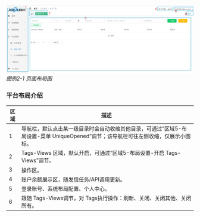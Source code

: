
![image2-1](../../images/JMC/img2-1.png)
*图例2-1 页面布局图*

### 平台布局介绍

| 区域 | 描述 |
|------|------|
| 1    | 导航栏，默认点击某一级目录时会自动收缩其他目录，可通过“区域5-布局设置-菜单 UniqueOpened”调节；该导航栏可往左侧收缩，仅展示小图标。 |
| 2    | Tags-Views 区域，默认开启，可通过“区域5-布局设置-开启 Tags-Views”调节。 |
| 3    | 操作区。 |
| 4    | 账户余额展示区，随发信任务/API调用更新。 |
| 5    | 登录账号、系统布局配置、个人中心。 |
| 6    | 跟随 Tags-Views调节，对 Tags执行操作：刷新、关闭、关闭其他、关闭所有。 |

